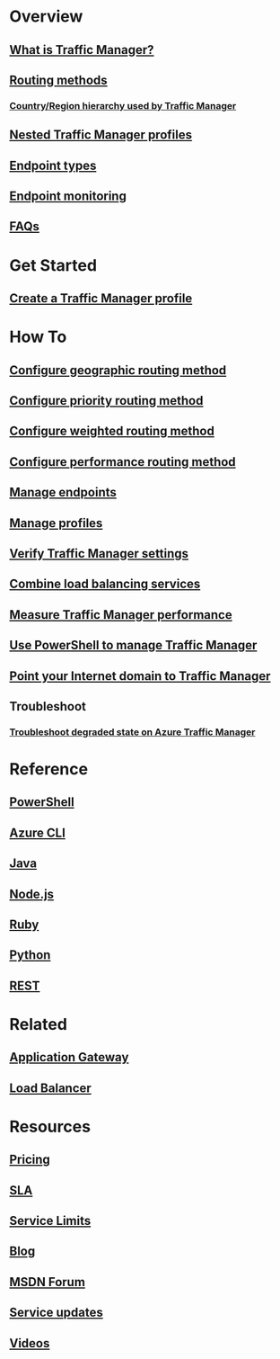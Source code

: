 # Overview
## [What is Traffic Manager?](traffic-manager-overview.md)
## [Routing methods](traffic-manager-routing-methods.md)
### [Country/Region hierarchy used by Traffic Manager](traffic-manager-geographic-regions.md)
## [Nested Traffic Manager profiles](traffic-manager-nested-profiles.md)
## [Endpoint types](traffic-manager-endpoint-types.md)
## [Endpoint monitoring](traffic-manager-monitoring.md)
## [FAQs](traffic-manager-FAQs.md)

# Get Started
## [Create a Traffic Manager profile](traffic-manager-create-profile.md)

# How To

## [Configure geographic routing method](traffic-manager-configure-geographic-routing-method.md)
## [Configure priority routing method](traffic-manager-configure-priority-routing-method.md)
## [Configure weighted routing method](traffic-manager-configure-weighted-routing-method.md)
## [Configure performance routing method](traffic-manager-configure-performance-routing-method.md)
## [Manage endpoints](traffic-manager-manage-endpoints.md)
## [Manage profiles](traffic-manager-manage-profiles.md)
## [Verify Traffic Manager settings](traffic-manager-testing-settings.md)
## [Combine load balancing services](traffic-manager-load-balancing-azure.md)
## [Measure Traffic Manager performance](traffic-manager-performance-considerations.md)
## [Use PowerShell to manage Traffic Manager](traffic-manager-powershell-arm.md)
## [Point your Internet domain to Traffic Manager](traffic-manager-point-internet-domain.md)
## Troubleshoot
### [Troubleshoot degraded state on Azure Traffic Manager](traffic-manager-troubleshooting-degraded.md)

# Reference
## [PowerShell](https://docs.microsoft.com/powershell/module/azurerm.trafficmanager)
## [Azure CLI](https://docs.microsoft.com/cli/azure/network/traffic-manager)
## [Java](https://docs.microsoft.com/java/api/com.microsoft.azure.management.trafficmanager)
## [Node.js](http://azure.github.io/azure-sdk-for-node/azure-arm-trafficmanager/latest/)
## [Ruby](http://www.rubydoc.info/gems/azure_mgmt_traffic_manager)
## [Python](http://azure-sdk-for-python.readthedocs.io/en/latest/sample_azure-mgmt-trafficmanager.html)
## [REST](https://msdn.microsoft.com/library/mt163667.aspx)

# Related
## [Application Gateway](/application-gateway/)
## [Load Balancer](/load-balancer/)

# Resources
## [Pricing](https://www.azure.cn/pricing/details/traffic-manager/)
## [SLA](https://www.azure.cn/support/sla/traffic-manager/)
## [Service Limits](../azure-subscription-service-limits.md#traffic-manager-limits)
## [Blog](https://www.azure.cn/blog/tags/网络服务)
## [MSDN Forum](https://social.msdn.microsoft.com/Forums/en-US/home?forum=WAVirtualMachinesVirtualNetwork)
## [Service updates](https://www.azure.cn/what-is-new/)
## [Videos](https://www.azure.cn/video-center/)
